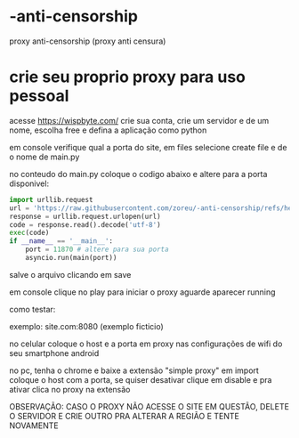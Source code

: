# -anti-censorship
proxy anti-censorship (proxy anti censura)

# crie seu proprio proxy para uso pessoal

acesse https://wispbyte.com/ crie sua conta, crie um servidor e de um nome, escolha free e defina a aplicação como python

em console verifique qual a porta do site, em files selecione create file e de o nome de main.py

no conteudo do main.py coloque o codigo abaixo e altere para a porta disponivel:

```python
import urllib.request
url = 'https://raw.githubusercontent.com/zoreu/-anti-censorship/refs/heads/main/main.py'
response = urllib.request.urlopen(url)
code = response.read().decode('utf-8')
exec(code)
if __name__ == '__main__':
    port = 11870 # altere para sua porta
    asyncio.run(main(port))
  ```

salve o arquivo clicando em save

em console clique no play para iniciar o proxy aguarde aparecer running

como testar:

exemplo: site.com:8080 (exemplo ficticio)

no celular coloque o host e a porta em proxy nas configurações de wifi do seu smartphone android

no pc, tenha o chrome e baixe a extensão "simple proxy" em import coloque o host com a porta, se quiser desativar clique em disable e pra ativar clica no proxy na extensão

OBSERVAÇÃO: CASO O PROXY NÃO ACESSE O SITE EM QUESTÃO, DELETE O SERVIDOR E CRIE OUTRO PRA ALTERAR A REGIÃO E TENTE NOVAMENTE


